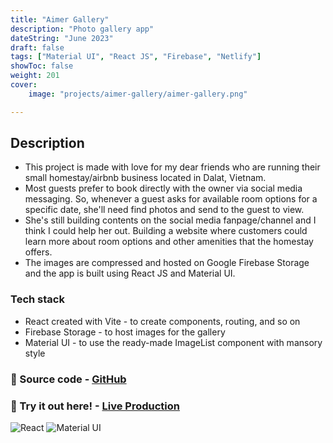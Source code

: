 ```yaml
---
title: "Aimer Gallery"
description: "Photo gallery app"
dateString: "June 2023"
draft: false
tags: ["Material UI", "React JS", "Firebase", "Netlify"]
showToc: false
weight: 201
cover:
    image: "projects/aimer-gallery/aimer-gallery.png"

--- 
```

## Description

- This project is made with love for my dear friends who are running their small homestay/airbnb business located in Dalat, Vietnam.
- Most guests prefer to book directly with the owner via social media messaging. So, whenever a guest asks for available room options for a specific date, she'll need find photos and send to the guest to view.
- She's still building contents on the social media fanpage/channel and I think I could help her out. Building a website where customers could learn more about room options and other amenities that the homestay offers.
- The images are compressed and hosted on Google Firebase Storage and the app is built using React JS and Material UI.


### Tech stack

- React created with Vite - to create components, routing, and so on
- Firebase Storage - to host images for the gallery
- Material UI - to use the ready-made ImageList component with mansory style


### 🔗 Source code - [GitHub](https://github.com/vivo1310/aimer-gallery)
### 🔗 Try it out here! - [Live Production](https://aimer-gallery.netlify.app/)

<!-- ### Screenshots
![Home](/projects/aimer-booking/aimer-booking-notes.png) -->


![React](https://img.shields.io/badge/React-20232A?style=for-the-badge&logo=react&logoColor=61DAFB) 
![Material UI](https://img.shields.io/badge/Material--UI-0081CB?style=for-the-badge&logo=material-ui&logoColor=white) 


